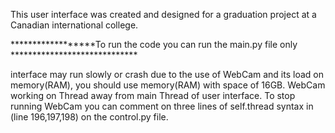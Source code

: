 This user interface was created and designed for a graduation project at a Canadian international college.

******************To run the code you can run the main.py file only *****************************

interface may run slowly or crash due to the use of WebCam and its load on memory(RAM), you should use memory(RAM) with space of 16GB.
WebCam working on Thread away from main Thread of user interface.
To stop running WebCam you can comment on three lines of self.thread syntax in (line 196,197,198) on the control.py file.

